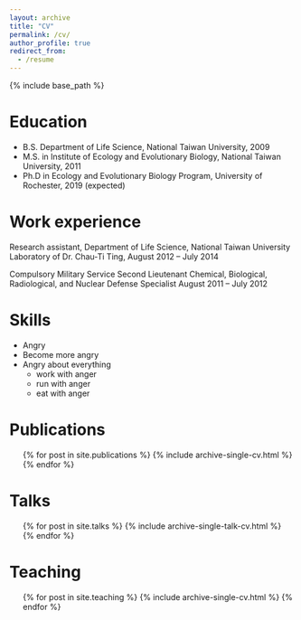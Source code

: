 ```yaml
---
layout: archive
title: "CV"
permalink: /cv/
author_profile: true
redirect_from:
  - /resume
---
```


{% include base_path %}

Education
======
* B.S. Department of Life Science, National Taiwan University, 2009
* M.S. in Institute of Ecology and Evolutionary Biology, National Taiwan University, 2011
* Ph.D in Ecology and Evolutionary Biology Program, University of Rochester, 2019 (expected)

Work experience
======
Research assistant, Department of Life Science, National Taiwan University
Laboratory of Dr. Chau-Ti Ting, 
August 2012 – July 2014

Compulsory Military Service
Second Lieutenant
Chemical, Biological, Radiological, and Nuclear Defense Specialist
August 2011 – July 2012
  
Skills
======
* Angry
* Become more angry
* Angry about everything
  * work with anger
  * run with anger
  * eat with anger

Publications
======
  <ul>{% for post in site.publications %}
    {% include archive-single-cv.html %}
  {% endfor %}</ul>
  
Talks
======
  <ul>{% for post in site.talks %}
    {% include archive-single-talk-cv.html %}
  {% endfor %}</ul>
  
Teaching
======
  <ul>{% for post in site.teaching %}
    {% include archive-single-cv.html %}
  {% endfor %}</ul>
  
